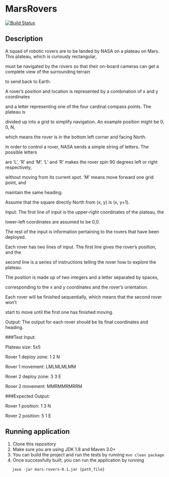 # MarsRovers

[![Build Status](https://travis-ci.org/xilosada/MarsRovers.svg?branch=develop)](https://travis-ci.org/xilosada/MarsRovers)

## Description
 
 A squad of robotic rovers are to be landed by NASA on a plateau on Mars. This plateau, which is curiously rectangular, 
 
 must be navigated by the rovers so that their on-board cameras can get a complete view of the surrounding terrain 
 
 to send back to Earth.
 
 A rover’s position and location is represented by a combination of x and y coordinates
 
 and a letter representing one of the four cardinal compass points. The plateau is
 
 divided up into a grid to simplify navigation. An example position might be 0, 0, N,
 
 which means the rover is in the bottom left corner and facing North.
 
 In order to control a rover, NASA sends a simple string of letters. The possible letters
 
 are ‘L’, ‘R’ and ‘M’. ‘L’ and ‘R’ makes the rover spin 90 degrees left or right respectively,
 
 without moving from its current spot. ‘M’ means move forward one grid point, and
 
 maintain the same heading.
 
 Assume that the square directly North from (x, y) is (x, y+1).
 
 Input: The first line of input is the upper-right coordinates of the plateau, the
 
 lower-left coordinates are assumed to be 0,0.
 
 The rest of the input is information pertaining to the rovers that have been deployed.
 
 Each rover has two lines of input. The first line gives the rover’s position, and the
 
 second line is a series of instructions telling the rover how to explore the plateau.
 
 The position is made up of two integers and a letter separated by spaces,
 
 corresponding to the x and y coordinates and the rover’s orientation.
 
 Each rover will be finished sequentially, which means that the second rover won’t
 
 start to move until the first one has finished moving.
 
 Output: The output for each rover should be its final coordinates and heading.
 
 
 ###Test Input:
 
 Plateau size: 5x5
 
 Rover 1 deploy zone: 1 2 N
 
 Rover 1 movement: LMLMLMLMM
 
 Rover 2 deploy zone: 3 3 E
 
 Rover 2 movement: MMRMMRMRRM
 
 ###Expected Output:
 
 Rover 1 position: 1 3 N
 
 Rover 2 position: 5 1 E
  
## Running application

1. Clone this repository 
2. Make sure you are using JDK 1.8 and Maven 3.0+
3. You can build the project and run the tests by running ```mvn clean package```
4. Once successfully built, you can run the application by running

  ```
     java -jar mars-rovers-0.1.jar {path_file}
  ```